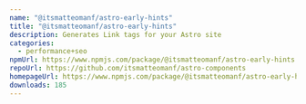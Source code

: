 ```yaml
---
name: "@itsmatteomanf/astro-early-hints"
title: "@itsmatteomanf/astro-early-hints"
description: Generates Link tags for your Astro site
categories:
  - performance+seo
npmUrl: https://www.npmjs.com/package/@itsmatteomanf/astro-early-hints
repoUrl: https://github.com/itsmatteomanf/astro-components
homepageUrl: https://www.npmjs.com/package/@itsmatteomanf/astro-early-hints
downloads: 185
---
```


